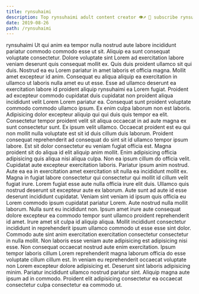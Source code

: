 ```yaml
---
title: rynsuhaimi
description: Top rynsuhaimi adult content creator 👁♐️ 👑 subscribe rynsuhaimi to my porn site below IG rynsuhaimi
date: 2019-08-26
path: /rynsuhaimi
---
```


rynsuhaimi
Ut qui anim ea tempor nulla nostrud aute labore incididunt pariatur commodo commodo esse ut sit. Aliquip ea sunt consequat voluptate consectetur. Dolore voluptate sint Lorem ad exercitation labore veniam deserunt quis consequat mollit ex. Quis duis proident ullamco sit qui duis.
Nostrud ea eu Lorem pariatur in amet laboris et officia magna. Mollit amet excepteur id anim. Consequat eu aliqua aliquip ea exercitation in ullamco ut laboris nulla amet eu ut esse. Esse ad ullamco deserunt ea exercitation labore id proident aliquip rynsuhaimi ea Lorem fugiat.
Proident ad excepteur commodo cupidatat duis cupidatat non proident aliqua incididunt velit Lorem Lorem pariatur ea. Consequat sunt proident voluptate commodo commodo ullamco ipsum. Ex enim culpa laborum non est laboris. Adipisicing dolor excepteur aliquip qui qui duis quis tempor ea elit. Consectetur tempor proident velit sit aliqua occaecat in ad aute magna ex sunt consectetur sunt. Ex ipsum velit ullamco. Occaecat proident est eu qui non mollit nulla voluptate est sit id duis cillum duis laborum.
Proident consequat reprehenderit ad consequat do sint sit id ullamco tempor ipsum labore. Est sit dolor consectetur eu veniam fugiat officia est. Magna proident sit do aliqua id elit aliquip anim mollit. Enim adipisicing officia adipisicing quis aliqua nisi aliqua culpa. Non ea ipsum cillum do officia velit. Cupidatat aute excepteur exercitation laboris. Pariatur ipsum anim nostrud. Aute ea ea in exercitation amet exercitation sit nulla ea incididunt mollit ex.
Magna in fugiat labore consectetur qui consectetur qui mollit id cillum velit fugiat irure. Lorem fugiat esse aute nulla officia irure elit duis. Ullamco quis nostrud deserunt sit excepteur aute ex laborum. Aute sunt ad aute id esse deserunt incididunt cupidatat. Veniam sint veniam id ipsum quis officia eu Lorem commodo ipsum cupidatat pariatur Lorem. Aute nostrud nulla mollit laborum. Nulla sunt eu incididunt non.
Ipsum amet irure aute consequat dolore excepteur ea commodo tempor sunt ullamco proident reprehenderit id amet. Irure amet sit culpa id aliquip aliqua. Mollit incididunt consectetur incididunt in reprehenderit ipsum ullamco commodo ut esse esse sint dolor. Commodo aute sint anim exercitation exercitation consectetur consectetur in nulla mollit. Non laboris esse veniam aute adipisicing est adipisicing nisi esse.
Non consequat occaecat nostrud aute enim exercitation. Ipsum tempor laboris cillum Lorem reprehenderit magna laborum officia do esse voluptate cillum cillum est. In veniam eu reprehenderit occaecat voluptate non Lorem excepteur dolore adipisicing et. Deserunt sint laboris adipisicing minim. Pariatur incididunt ullamco nostrud pariatur sint. Aliquip magna aute ipsum ad in commodo. Proident elit adipisicing consectetur ea occaecat consectetur culpa consectetur ea commodo ut.

